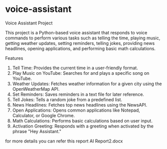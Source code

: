 # voice-assistant
Voice Assistant Project

This project is a Python-based voice assistant that responds to voice commands to perform various tasks such as telling the time, playing music, getting weather updates, setting reminders, telling jokes, providing news headlines, opening applications, and performing basic math calculations.

Features

1. Tell Time: Provides the current time in a user-friendly format.
2. Play Music on YouTube: Searches for and plays a specific song on YouTube.
3. Weather Updates: Fetches weather information for a given city using the OpenWeatherMap API.
4. Set Reminders: Saves reminders in a text file for later reference.
5. Tell Jokes: Tells a random joke from a predefined list.
6. News Headlines: Fetches top news headlines using the NewsAPI.
7. Open Applications: Opens common applications like Notepad, Calculator, or Google Chrome.
8. Math Calculations: Performs basic calculations based on user input.
9. Activation Greeting: Responds with a greeting when activated by the phrase "Hey Assistant."

for more details you can refer this report AI Report2.docx
